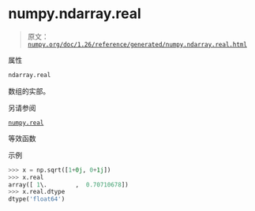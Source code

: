 # numpy.ndarray.real

> 原文：[`numpy.org/doc/1.26/reference/generated/numpy.ndarray.real.html`](https://numpy.org/doc/1.26/reference/generated/numpy.ndarray.real.html)

属性

```py
ndarray.real
```

数组的实部。

另请参阅

[`numpy.real`](https://numpy.org/doc/1.26/reference/generated/numpy.ndarray.real.html)

等效函数

示例

```py
>>> x = np.sqrt([1+0j, 0+1j])
>>> x.real
array([ 1\.        ,  0.70710678])
>>> x.real.dtype
dtype('float64') 
```
